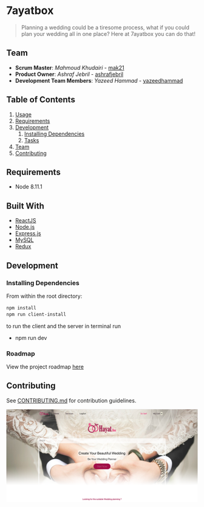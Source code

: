 # 7ayatbox

> Planning a wedding could be a tiresome process, what if you could plan your wedding all in one place? Here at 7ayatbox you can do that!

## Team

- **Scrum Master**: _Mahmoud Khudairi_ - [mak21](https://github.com/mak21)
- **Product Owner**: _Ashraf Jebril_ - [ashrafjebril](https://github.com/ashrafJebril)
- **Development Team Members**: _Yazeed Hammad_ - [yazeedhammad](https://github.com/yazeedhammad)

## Table of Contents

1. [Usage](#Usage)
1. [Requirements](#requirements)
1. [Development](#development)
   1. [Installing Dependencies](#installing-dependencies)
   1. [Tasks](#tasks)
1. [Team](#team)
1. [Contributing](#contributing)

## Requirements

- Node 8.11.1

## Built With

- [ReactJS](https://reactjs.org/docs/getting-started.html)
- [Node.js](https://nodejs.org/en/docs/)
- [Express.js](https://expressjs.com/en/api.html)
- [MySQL](https://dev.mysql.com/doc/)
- [Redux](https://redux.js.org/introduction/getting-started)

## Development

### Installing Dependencies

From within the root directory:

```sh
npm install
npm run client-install
```

to run the client and the server in terminal run

- npm run dev

### Roadmap

View the project roadmap [here](LINK_TO_PROJECT_ISSUES)

## Contributing

See [CONTRIBUTING.md](CONTRIBUTING.md) for contribution guidelines.

![](image/Screenshot.png)
